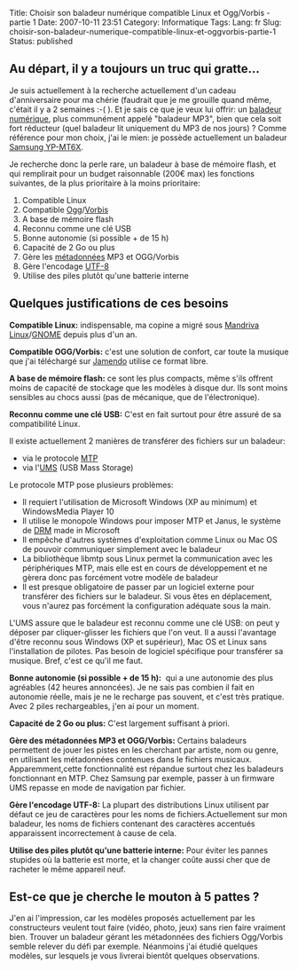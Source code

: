 Title: Choisir son baladeur numérique compatible Linux et Ogg/Vorbis - partie 1
Date: 2007-10-11 23:51
Category: Informatique
Tags:
Lang: fr
Slug: choisir-son-baladeur-numerique-compatible-linux-et-oggvorbis-partie-1
Status: published

Au départ, il y a toujours un truc qui gratte...
------------------------------------------------

Je suis actuellement à la recherche actuellement d'un cadeau d'anniversaire
pour ma chérie (faudrait que je me grouille quand même, c'était il y a 2
semaines :-( ). Et je sais ce que je veux lui offrir: un [baladeur
numérique](http://fr.wikipedia.org/wiki/Baladeur_num%C3%A9rique), plus
communément appelé "baladeur MP3", bien que cela soit fort réducteur (quel
baladeur lit uniquement du MP3 de nos jours) ? Comme référence pour mon choix,
j'ai le mien: je possède actuellement un baladeur [Samsung
YP-MT6X](http://www.samsung.com/ca/products/digitalaudioproducts/digitalmediaplayer/yp_mt6xxac.asp).

Je recherche donc la perle rare, un baladeur à base de mémoire flash, et qui
remplirait pour un budget raisonnable (200€ max) les fonctions suivantes, de la
plus prioritaire à la moins prioritaire:

1.  Compatible Linux
2.  Compatible [Ogg](http://fr.wikipedia.org/wiki/Ogg)/[Vorbis](http://fr.wikipedia.org/wiki/Vorbis)
3.  A base de mémoire flash
4.  Reconnu comme une clé USB
5.  Bonne autonomie (si possible + de 15 h)
6.  Capacité de 2 Go ou plus
7.  Gère les [métadonnées](http://fr.wikipedia.org/wiki/ID3) MP3 et OGG/Vorbis
8.  Gère l'encodage [UTF-8](http://fr.wikipedia.org/wiki/UTF-8)
9.  Utilise des piles plutôt qu'une batterie interne

Quelques justifications de ces besoins
--------------------------------------

**Compatible Linux:** indispensable, ma copine a migré sous [Mandriva
Linux](http://www.mandriva.com)/[GNOME](http://www.gnome.org) depuis plus d'un
an.

**Compatible OGG/Vorbis:** c'est une solution de confort, car toute la musique
que j'ai téléchargé sur [Jamendo](http://www.jamendo.com) utilise ce format
libre.

**A base de mémoire flash:** ce sont les plus compacts, même s'ils offrent
moins de capacité de stockage que les modèles à disque dur. Ils sont moins
sensibles au chocs aussi (pas de mécanique, que de l'électronique).

**Reconnu comme une clé USB:** C'est en fait surtout pour être assuré de sa
compatibilité Linux.

Il existe actuellement 2 manières de transférer des fichiers sur un baladeur:

-   via le protocole
    [MTP](http://en.wikipedia.org/wiki/Media_Transfer_Protocol)
-   via l'[UMS](http://en.wikipedia.org/wiki/USB_mass_storage_device_class)
    (USB Mass Storage)

Le protocole MTP pose plusieurs problèmes:

-   Il requiert l'utilisation de Microsoft Windows (XP au minimum) et
    WindowsMedia Player 10
-   Il utilise le monopole Windows pour imposer MTP et Janus, le système de
    [DRM](http://fr.wikipedia.org/wiki/Gestion_num%C3%A9rique_des_droits) made
in Microsoft
-   Il empêche d'autres systèmes d'exploitation comme Linux ou Mac OS de
    pouvoir communiquer simplement avec le baladeur
-   La bibliothèque libmtp sous Linux permet la communication avec les
    périphériques MTP, mais elle est en cours de développement et ne gèrera
donc pas forcément votre modèle de baladeur
-   Il est presque obligatoire de passer par un logiciel externe pour
    transférer des fichiers sur le baladeur. Si vous êtes en déplacement, vous
n'aurez pas forcément la configuration adéquate sous la main.

L'UMS assure que le baladeur est reconnu comme une clé USB: on peut y déposer
par cliquer-glisser les fichiers que l'on veut. Il a aussi l'avantage d'être
reconnu sous Windows (XP et supérieur), Mac OS et Linux sans l'installation de
pilotes. Pas besoin de logiciel spécifique pour transférer sa musique. Bref,
c'est ce qu'il me faut.

**Bonne autonomie (si possible + de 15 h):**  qui a une autonomie des plus
agréables (42 heures annoncées). Je ne sais pas combien il fait en autonomie
réelle, mais je ne le recharge pas souvent, et c'est très pratique. Avec 2
piles rechargeables, j'en ai pour un moment.

**Capacité de 2 Go ou plus:** C'est largement suffisant à priori.

**Gère des métadonnées MP3 et OGG/Vorbis:** Certains baladeurs permettent de
jouer les pistes en les cherchant par artiste, nom ou genre, en utilisant les
métadonnées contenues dans le fichiers musicaux. Apparemment,cette
fonctionnalité est répandue surtout chez les baladeurs fonctionnant en MTP.
Chez Samsung par exemple, passer à un firmware UMS repasse en mode de
navigation par fichier.

**Gère l'encodage UTF-8:** La plupart des distributions Linux utilisent par
défaut ce jeu de caractères pour les noms de fichiers.Actuellement sur mon
baladeur, les noms de fichiers contenant des caractères accentués apparaissent
incorrectement à cause de cela.

**Utilise des piles plutôt qu'une batterie interne:** Pour éviter les pannes
stupides où la batterie est morte, et la changer coûte aussi cher que de
racheter le même appareil neuf.

Est-ce que je cherche le mouton à 5 pattes ?
--------------------------------------------

J'en ai l'impression, car les modèles proposés actuellement par les
constructeurs veulent tout faire (vidéo, photo, jeux) sans rien faire vraiment
bien. Trouver un baladeur gérant les métadonnées des fichiers Ogg/Vorbis semble
relever du défi par exemple. Néanmoins j'ai étudié quelques modèles, sur
lesquels je vous livrerai bientôt quelques observations.
